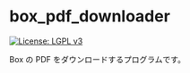 # box_pdf_downloader

[![License: LGPL v3](https://img.shields.io/badge/License-LGPL%20v3-blue.svg)](https://raw.githubusercontent.com/101ta28/box_pdf_downloader/master/LICENSE)

Box の PDF をダウンロードするプログラムです。
